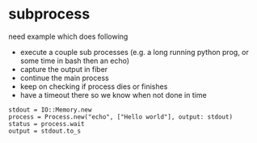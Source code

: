 # subprocess

need example which does following

- execute a couple sub processes (e.g. a long running python prog, or some time in bash then an echo)
- capture the output in fiber
- continue the main process
- keep on checking if process dies or finishes
- have a timeout there so we know when not done in time




```crystal
stdout = IO::Memory.new
process = Process.new("echo", ["Hello world"], output: stdout)
status = process.wait
output = stdout.to_s
```